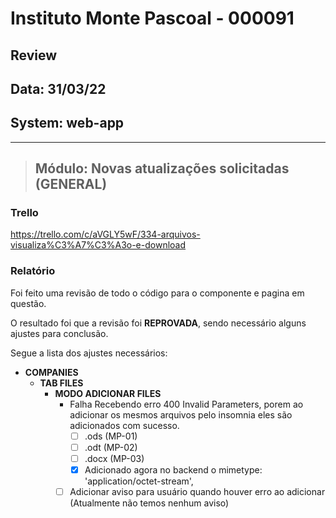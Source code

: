 # Instituto Monte Pascoal - 000091

## **Review**
## Data: 31/03/22 
## System: web-app

***

> ## Módulo: Novas atualizações solicitadas (GENERAL)  

### Trello
https://trello.com/c/aVGLY5wF/334-arquivos-visualiza%C3%A7%C3%A3o-e-download  

### Relatório  
Foi feito uma revisão de todo o código para o componente e pagina em questão.  

<!-- O resultado foi que o componente foi **APROVADO** e o mesmo será movido para "Revisão Aprovada* e entrará em produção no proximo deploy.   -->

O resultado foi que a revisão foi **REPROVADA**, sendo necessário alguns ajustes para conclusão.

Segue a lista dos ajustes necessários:

- **COMPANIES**
  - **TAB FILES**
    - **MODO ADICIONAR FILES**
      - Falha Recebendo erro 400 Invalid Parameters, porem ao adicionar os mesmos arquivos pelo insomnia eles são adicionados com sucesso.  
        - [ ] .ods (MP-01)
        - [ ] .odt (MP-02)
        - [ ] .docx (MP-03)
        - [x] Adicionado agora no backend o mimetype: 'application/octet-stream',
      - [ ] Adicionar aviso para usuário quando houver erro ao adicionar (Atualmente não temos nenhum aviso)